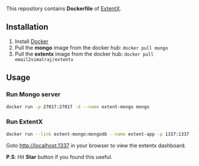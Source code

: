 This repository contains **Dockerfile** of [ExtentX](https://github.com/anshooarora/extentx).

## Installation
1. Install [Docker](https://www.docker.com/)
2. Pull the **mongo** image from the docker hub: `docker pull mongo`
3. Pull the **extentx** image from the docker hub: `docker pull email2vimalraj/extentx`

## Usage
### Run Mongo server
```bash
docker run -p 27017:27017 -d --name extent-mongo mongo
```

### Run ExtentX
```bash
docker run --link extent-mongo:mongodb --name extent-app -p 1337:1337 -d email2vimalraj/extentx
```

Goto [http://localhost:1337](http://localhost:1337) in your browser to view the extentx dashboard.

**P.S**: Hit **Star** button if you found this useful.